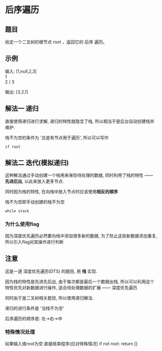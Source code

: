 
# 后序遍历

## 题目

给定一个二叉树的根节点 root ，返回它的 后序 遍历。

## 示例

输入: [1,null,2,3]  
   1
    \
     2
    /
   3 

输出: [3,2,1]

## 解法一 递归

直接使用递归进行求解, 递归的特性就隐含了栈, 所以相当于是后台自动创建栈并维护.

栈不为空的条件为 '总是有节点用于遍历', 所以可以写作
```
if root 
```

## 解法二 迭代(模拟递归)

这种解法通过手动创建一个栈用来保存待处理的数据, 同时利用了栈的特性 —— **先进后出**, 以此来放入更多节点.

同时因为栈的特性, 在向栈中放入节点时应该使用**相反的顺序**

栈不为空即手动创建的栈不为空
```
while stack
```

### 为什么使用flag

因为深度优先遍历必然要向栈中添加很多新的数据, 为了防止这些新数据添加重复, 所以引入flag对其操作进行判断

## 注意

这是一道 深度优先遍历(DTS) 的题目, 用 **栈** 实现.

因为栈的特性是先进先后出, 由于每次都是最后一个数据出栈, 所以可以利用这个特性优先对新数据进行操作, 适合待处理数据的扩展 —— 深度优先遍历

同时由于是二叉树相关题目, 所以使用递归解法.

递归的进行条件是 '当栈不为空'

后序遍历的顺序是: 左->右->中

### 特殊情况处理

如果输入值root为空 直接结束程序(应对特殊情况)
if not root: return []
